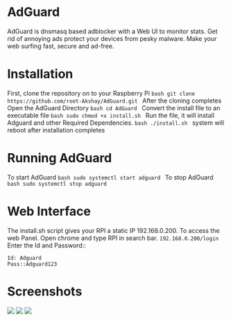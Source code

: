 # AdGuard
AdGuard is dnsmasq based adblocker with a Web UI to monitor stats. Get rid of annoying ads protect your devices from pesky malware. Make your web surfing fast, secure and ad-free.

# Installation
First, clone the repository on to your Raspberry Pi
```bash git clone https://github.com/root-Akshay/AdGuard.git ```
After the cloning completes
Open the AdGuard Directory
```bash cd AdGuard ```
Convert the install file to an executable file
```bash sudo chmod +x install.sh ```
Run the file, it will install Adguard and other Required Dependencies.
```bash ./install.sh ```
system will reboot after installation completes

# Running AdGuard
To start AdGuard
```bash sudo systemctl start adguard ```
To stop AdGuard
```bash sudo systemctl stop adguard ```

# Web Interface
The install.sh script gives your RPI a static IP 192.168.0.200.
To access the web Panel. Open chrome and type RPI in search bar.
``` 192.168.0.200/login ```
Enter the Id and Password::
```
Id: Adguard
Pass::Adguard123
```

# Screenshots
![](Screenshots/Login.png) ![](Screenshots/Stats2.png) ![](Screenshots/Stats3.png)
